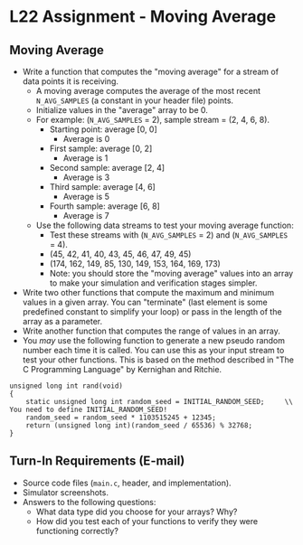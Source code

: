 # L22 Assignment - Moving Average

## Moving Average

- Write a function that computes the "moving average" for a stream of data points it is receiving.
    - A moving average computes the average of the most recent `N_AVG_SAMPLES` (a constant in your header file) points.
    - Initialize values in the "average" array to be 0.
    - For example: (`N_AVG_SAMPLES` = 2), sample stream = (2, 4, 6, 8).
        - Starting point: average [0, 0]
            - Average is 0
        - First sample: average [0, 2]
            - Average is 1
        - Second sample: average [2, 4]
            - Average is 3
        - Third sample: average [4, 6]
            - Average is 5
        - Fourth sample: average [6, 8]
            - Average is 7
    - Use the following data streams to test your moving average function:
        - Test these streams with (`N_AVG_SAMPLES` = 2) and (`N_AVG_SAMPLES` = 4).
        - (45, 42, 41, 40, 43, 45, 46, 47, 49, 45)
        - (174, 162, 149, 85, 130, 149, 153, 164, 169, 173)
        - Note: you should store the "moving average" values into an array to make your simulation and verification stages simpler.
- Write two other functions that compute the maximum and minimum values in a given array.  You can "terminate" (last element is some predefined constant to simplify your loop) or pass in the length of the array as a parameter.
- Write another function that computes the range of values in an array.
- You *may* use the following function to generate a new pseudo random number each time it is called.  You can use this as your input stream to test your other functions.  This is based on the method described in "The C Programming Language" by Kernighan and Ritchie.
```
unsigned long int rand(void)
{
    static unsigned long int random_seed = INITIAL_RANDOM_SEED;     \\ You need to define INITIAL_RANDOM_SEED!
    random_seed = random_seed * 1103515245 + 12345;
    return (unsigned long int)(random_seed / 65536) % 32768;
}
```

## Turn-In Requirements (E-mail)

- Source code files (`main.c`, header, and implementation).
- Simulator screenshots.
- Answers to the following questions:
    - What data type did you choose for your arrays?  Why?
    - How did you test each of your functions to verify they were functioning correctly?
